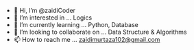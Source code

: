 - 👋 Hi, I’m @zaidiCoder
- 👀 I’m interested in ... Logics
- 🌱 I’m currently learning ... Python, Database
- 💞️ I’m looking to collaborate on ... Data Structure & Algorithms
- 📫 How to reach me ... zaidimurtaza102@gmail.com

<!---
zaidiCoder/zaidiCoder is a ✨ special ✨ repository because its `README.md` (this file) appears on your GitHub profile.
You can click the Preview link to take a look at your changes.
--->
